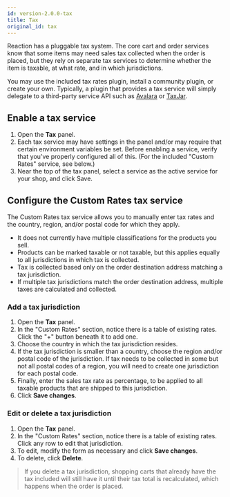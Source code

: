 ```yaml
---
id: version-2.0.0-tax
title: Tax
original_id: tax
---
```


Reaction has a pluggable tax system. The core cart and order services know that some items may need sales tax collected when the order is placed, but they rely on separate tax services to determine whether the item is taxable, at what rate, and in which jurisdictions.

You may use the included tax rates plugin, install a community plugin, or create your own. Typically, a plugin that provides a tax service will simply delegate to a third-party service API such as [Avalara](https://www.avalara.com) or [TaxJar](https://www.taxjar.com/).

## Enable a tax service

1. Open the <i class="rui font-icon fa fa-university"></i> **Tax** panel.
2. Each tax service may have settings in the panel and/or may require that certain environment variables be set. Before enabling a service, verify that you've properly configured all of this. (For the included "Custom Rates" service, see below.)
3. Near the top of the tax panel, select a service as the active service for your shop, and click Save.

## Configure the Custom Rates tax service

The Custom Rates tax service allows you to manually enter tax rates and the country, region, and/or postal code for which they apply.
- It does not currently have multiple classifications for the products you sell.
- Products can be marked taxable or not taxable, but this applies equally to all jurisdictions in which tax is collected.
- Tax is collected based only on the order destination address matching a tax jurisdiction.
- If multiple tax jurisdictions match the order destination address, multiple taxes are calculated and collected.

### Add a tax jurisdiction

1. Open the <i class="rui font-icon fa fa-university"></i> **Tax** panel.
2. In the "Custom Rates" section, notice there is a table of existing rates. Click the "+" button beneath it to add one.
3. Choose the country in which the tax jurisdiction resides.
4. If the tax jurisdiction is smaller than a country, choose the region and/or postal code of the jurisdiction. If tax needs to be collected in some but not all postal codes of a region, you will need to create one jurisdiction for each postal code.
5. Finally, enter the sales tax rate as percentage, to be applied to all taxable products that are shipped to this jurisdiction.
6. Click **Save changes**.

### Edit or delete a tax jurisdiction

1. Open the <i class="rui font-icon fa fa-university"></i> **Tax** panel.
2. In the "Custom Rates" section, notice there is a table of existing rates. Click any row to edit that jurisdiction.
3. To edit, modify the form as necessary and click **Save changes**.
4. To delete, click **Delete**.

> If you delete a tax jurisdiction, shopping carts that already have the tax included will still have it until their tax total is recalculated, which happens when the order is placed.
